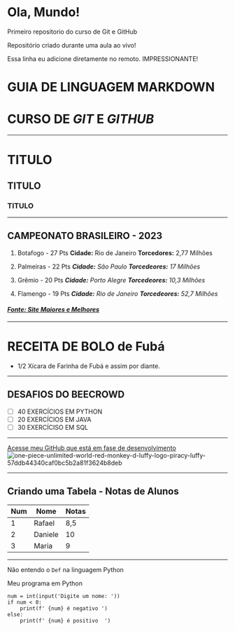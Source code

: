 # Ola, Mundo!
 Primeiro repositorio do curso de Git e GitHub

Repositório criado durante uma aula ao vivo!

Essa linha eu adicione diretamente no remoto. IMPRESSIONANTE!

# GUIA DE LINGUAGEM MARKDOWN

# **CURSO DE *GIT* E *GITHUB***

***
# TITULO
## TITULO
### TITULO
***

## **CAMPEONATO BRASILEIRO - 2023**

1. Botafogo - 27 Pts
   **Cidade:** Rio de Janeiro
   **Torcedores:** 2,77 Milhões

2. Palmeiras - 22 Pts
   ***Cidade:** São Paulo*
   ***Torcedeores:** 17 Milhões*

3. Grêmio - 20 Pts
   ***Cidade:** Porto Alegre*
   ***Torcedeores:** 10,3 Milhões*

4. Flamengo - 19 Pts
   ***Cidade:** Rio de Janeiro*
   ***Torcedeores:** 52,7 Milhões*

#### *[Fonte: Site Maiores e Melhores](https://maioresemelhores.com/maiores-torcidas-do-brasil)*

***

# RECEITA DE BOLO de Fubá

* 1/2 Xícara de Farinha de Fubá e assim por diante.

***

## DESAFIOS DO BEECROWD

- [ ] 40 EXERCÍCIOS EM PYTHON
- [ ] 20 EXERCÍCIOS EM JAVA
- [ ] 30 EXERCÍCISO EM SQL
***

[Acesse meu GitHub que está em fase de desenvolvimento](https://github.com/RafaelPAlves88)
![one-piece-unlimited-world-red-monkey-d-luffy-logo-piracy-luffy-57ddb44340caf0bc5b2a81f3624b8deb](https://github.com/gustavoguanabara/git-github/assets/117296683/88279e47-163f-4a95-970d-a27e5f4bf941)

***
## Criando uma Tabela - Notas de Alunos

Num | Nome | Notas
---|---|---
1 | Rafael | 8,5
2 | Daniele | 10
3 | Maria | 9

***

Não entendo o `Def` na linguagem Python

Meu programa em Python

```
num = int(input('Digite um nome: '))
if num < 0:
    print(f' {num} é negativo ')
else:
    print(f' {num} é positivo  ')
```
